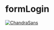 # formLogin

[![ChandraSans](https://github.com/ChandraSans.png?size=100)](https://github.com/ChandraSans)
